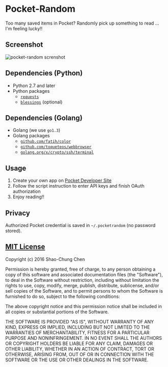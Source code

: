 Pocket-Random
=============
Too many saved items in Pocket?
Randomly pick up something to read ... I'm feeling lucky!!


Screenshot
----------
![pocket-random screnshot](https://raw.github.com/dannvix/pocket-random/master/docs/screenshot.png)


Dependencies (Python)
---------------------
* Python 2.7 and later
* Python packages
  - [`requests`](http://docs.python-requests.org/)
  - [`blessings`](https://github.com/erikrose/blessings) (optional)


Dependencies (Golang)
---------------------
* Golang (we use `go1.3`)
* Golang packages
  - [`github.com/fatih/color`](https://github.com/fatih/color)
  - [`github.com/toqueteos/webbrowser`](https://github.com/toqueteos/webbrowser)
  - [`golang.org/x/crypto/ssh/terminal`](https://golang.org/x/crypto/ssh/terminal)


Usage
-----
1. Create your own app on [Pocket Developer Site](https://getpocket.com/developer/apps/)
2. Follow the script instruction to enter API keys and finish OAuth authorization
3. Enjoy reading!!


Privacy
-------
Authorized Pocket credential is saved in `~/.pocketrandom` (no password stored).


[MIT License](http://opensource.org/licenses/mit-license.php)
-------------------------------------------------------------
Copyright (c) 2016 Shao-Chung Chen

Permission is hereby granted, free of charge, to any person obtaining a copy of this software and associated documentation files (the "Software"), to deal in the Software without restriction, including without limitation the rights to use, copy, modify, merge, publish, distribute, sublicense, and/or sell copies of the Software, and to permit persons to whom the Software is furnished to do so, subject to the following conditions:

The above copyright notice and this permission notice shall be included in all copies or substantial portions of the Software.

THE SOFTWARE IS PROVIDED "AS IS", WITHOUT WARRANTY OF ANY KIND, EXPRESS OR IMPLIED, INCLUDING BUT NOT LIMITED TO THE WARRANTIES OF MERCHANTABILITY, FITNESS FOR A PARTICULAR PURPOSE AND NONINFRINGEMENT. IN NO EVENT SHALL THE AUTHORS OR COPYRIGHT HOLDERS BE LIABLE FOR ANY CLAIM, DAMAGES OR OTHER LIABILITY, WHETHER IN AN ACTION OF CONTRACT, TORT OR OTHERWISE, ARISING FROM, OUT OF OR IN CONNECTION WITH THE SOFTWARE OR THE USE OR OTHER DEALINGS IN THE SOFTWARE.
